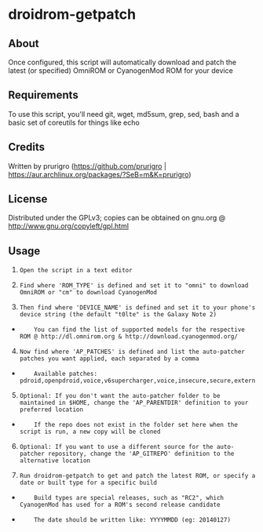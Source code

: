 # droidrom-getpatch

## About
Once configured, this script will automatically download and patch the latest (or specified) OmniROM or CyanogenMod ROM for your device

## Requirements
To use this script, you'll need git, wget, md5sum, grep, sed, bash and a basic set of coreutils for things like echo

## Credits
Written by prurigro (https://github.com/prurigro | https://aur.archlinux.org/packages/?SeB=m&K=prurigro)

## License
Distributed under the GPLv3; copies can be obtained on gnu.org @ http://www.gnu.org/copyleft/gpl.html

## Usage

1.     Open the script in a text editor
2.     Find where 'ROM_TYPE' is defined and set it to "omni" to download OmniROM or "cm" to download CyanogenMod
3.     Then find where 'DEVICE_NAME' is defined and set it to your phone's device string (the default "t0lte" is the Galaxy Note 2)

*         You can find the list of supported models for the respective ROM @ http://dl.omnirom.org & http://download.cyanogenmod.org/
4.     Now find where 'AP_PATCHES' is defined and list the auto-patcher patches you want applied, each separated by a comma

*         Available patches: pdroid,openpdroid,voice,v6supercharger,voice,insecure,secure,external_internal,tabletUI,3gdongle,pd2.0
5.     Optional: If you don't want the auto-patcher folder to be maintained in $HOME, change the 'AP_PARENTDIR' definition to your preferred location

*         If the repo does not exist in the folder set here when the script is run, a new copy will be cloned
6.     Optional: If you want to use a different source for the auto-patcher repository, change the 'AP_GITREPO' definition to the alternative location
7.     Run droidrom-getpatch to get and patch the latest ROM, or specify a date or built type for a specific build

*         Build types are special releases, such as "RC2", which CyanogenMod has used for a ROM's second release candidate
*         The date should be written like: YYYYMMDD (eg: 20140127)

